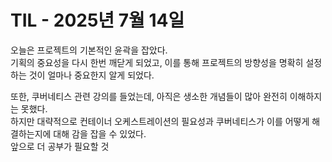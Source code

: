 # TIL - 2025년 7월 14일

오늘은 프로젝트의 기본적인 윤곽을 잡았다.  
기획의 중요성을 다시 한번 깨닫게 되었고, 이를 통해 프로젝트의 방향성을 명확히 설정하는 것이 얼마나 중요한지 알게 되었다.

또한, 쿠버네티스 관련 강의를 들었는데, 아직은 생소한 개념들이 많아 완전히 이해하지는 못했다.  
하지만 대략적으로 컨테이너 오케스트레이션의 필요성과 쿠버네티스가 이를 어떻게 해결하는지에 대해 감을 잡을 수 있었다.  
앞으로 더 공부가 필요할 것
